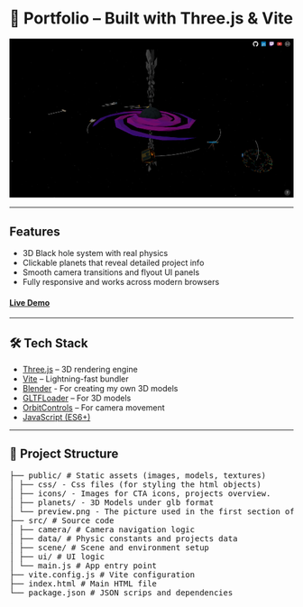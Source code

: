 # 🌌 Portfolio – Built with Three.js & Vite
![screenshot](public/preview.png)

---

## Features

- 3D Black hole system with real physics
- Clickable planets that reveal detailed project info
- Smooth camera transitions and flyout UI panels
- Fully responsive and works across modern browsers

#### [Live Demo](https://portfolio-spottedbushs-projects.vercel.app/)

---

## 🛠️ Tech Stack

- [Three.js](https://threejs.org/) – 3D rendering engine
- [Vite](https://vitejs.dev/) – Lightning-fast bundler
- [Blender](https://www.blender.org/) - For creating my own 3D models
- [GLTFLoader](https://threejs.org/docs/#examples/en/loaders/GLTFLoader) – For 3D models
- [OrbitControls](https://threejs.org/docs/#examples/en/controls/OrbitControls) – For camera movement
- [JavaScript (ES6+)](https://developer.mozilla.org/en-US/docs/Web/JavaScript)

---

## 📁 Project Structure

<pre>
├── public/ # Static assets (images, models, textures)
│ ├── css/ - Css files (for styling the html objects)
│ ├── icons/ - Images for CTA icons, projects overview.
│ ├── planets/ - 3D Models under glb format
│ └── preview.png - The picture used in the first section of this ReadMe.md
├── src/ # Source code
│ ├── camera/ # Camera navigation logic
│ ├── data/ # Physic constants and projects data 
│ ├── scene/ # Scene and environment setup
│ ├── ui/ # UI logic
│ └── main.js # App entry point
├── vite.config.js # Vite configuration
├── index.html # Main HTML file
└── package.json # JSON scrips and dependencies
<pre>
